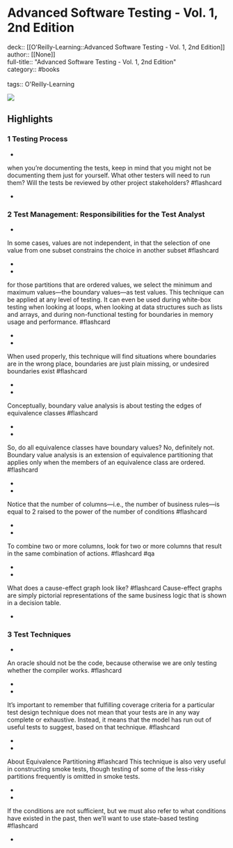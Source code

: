 # Advanced Software Testing - Vol. 1, 2nd Edition

deck:: [[O'Reilly-Learning::Advanced Software Testing - Vol. 1, 2nd Edition]]\
author:: [[None]]\
full-title:: "Advanced Software Testing - Vol. 1, 2nd Edition"\
category:: #books\
\
tags:: O'Reilly-Learning  

![](https://learning.oreilly.com/library/view/advanced-software-testing/9781457189517/ibis_generated_cover_thumbnail.jpg)

## Highlights
### 1 Testing Process
- 

when you’re documenting the tests, keep in mind that you might not be documenting them just for yourself. What other testers will need to run them? Will the tests be reviewed by other project stakeholders? #flashcard 


    
-
### 2 Test Management: Responsibilities for the Test Analyst
- 

In some cases, values are not independent, in that the selection of one value from one subset constrains the choice in another subset #flashcard 


    
-
- 

for those partitions that are ordered values, we select the minimum and maximum values—the boundary values—as test values. This technique can be applied at any level of testing. It can even be used during white-box testing when looking at loops, when looking at data structures such as lists and arrays, and during non-functional testing for boundaries in memory usage and performance. #flashcard 


    
-
- 

When used properly, this technique will find situations where boundaries are in the wrong place, boundaries are just plain missing, or undesired boundaries exist #flashcard 


    
-
- 

Conceptually, boundary value analysis is about testing the edges of equivalence classes #flashcard 


    
-
- 

So, do all equivalence classes have boundary values? No, definitely not. Boundary value analysis is an extension of equivalence partitioning that applies only when the members of an equivalence class are ordered. #flashcard 


    
-
- 

Notice that the number of columns—i.e., the number of business rules—is equal to 2 raised to the power of the number of conditions #flashcard 


    
-
- 

To combine two or more columns, look for two or more columns that result in the same combination of actions. #flashcard  #qa 


    
-
- 
 What does a cause-effect graph look like? #flashcard 
    Cause-effect graphs are simply pictorial representations of the same business logic that is shown in a decision table.

    
-
### 3 Test Techniques
- 

An oracle should not be the code, because otherwise we are only testing whether the compiler works. #flashcard 


    
-
- 

It’s important to remember that fulfilling coverage criteria for a particular test design technique does not mean that your tests are in any way complete or exhaustive. Instead, it means that the model has run out of useful tests to suggest, based on that technique. #flashcard 


    
-
- 
 About Equivalence Partitioning #flashcard 
    This technique is also very useful in constructing smoke tests, though testing of some of the less-risky partitions frequently is omitted in smoke tests.

    
-
- 

If the conditions are not sufficient, but we must also refer to what conditions have existed in the past, then we’ll want to use state-based testing #flashcard 


    
-
